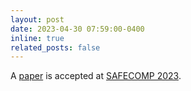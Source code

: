 ```yaml
---
layout: post
date: 2023-04-30 07:59:00-0400
inline: true
related_posts: false
---
```


A <a href="https://arxiv.org/abs/2310.10635">paper</a> is accepted at <a href="https://safecomp2023.cnrs.fr/">SAFECOMP 2023</a>.
